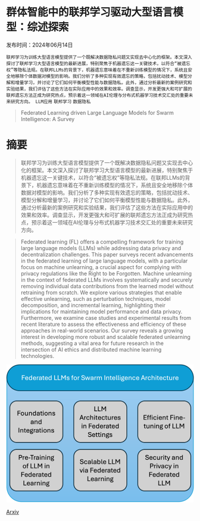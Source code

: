 # 群体智能中的联邦学习驱动大型语言模型：综述探索

发布时间：2024年06月14日

`联邦学习为训练大型语言模型提供了一个既解决数据隐私问题又实现去中心化的框架。本文深入探讨了联邦学习大型语言模型的最新进展，特别聚焦于机器遗忘这一关键技术，以符合“被遗忘权”等隐私法规。在联邦LLMs的背景下，机器遗忘意味着在不重新训练模型的情况下，系统且安全地移除个体数据对模型的影响。我们分析了多种实现有效遗忘的策略，包括扰动技术、模型分解和增量学习，并讨论了它们如何平衡模型性能与数据隐私。此外，通过分析最新的案例研究和实验结果，我们评估了这些方法在实际应用中的效果和效率。调查显示，开发更强大和可扩展的联邦遗忘方法正成为研究热点，预示着这一领域在AI伦理与分布式机器学习技术交汇处的重要未来研究方向。
LLM应用` `联邦学习` `数据隐私`

> Federated Learning driven Large Language Models for Swarm Intelligence: A Survey

# 摘要

> 联邦学习为训练大型语言模型提供了一个既解决数据隐私问题又实现去中心化的框架。本文深入探讨了联邦学习大型语言模型的最新进展，特别聚焦于机器遗忘这一关键技术，以符合“被遗忘权”等隐私法规。在联邦LLMs的背景下，机器遗忘意味着在不重新训练模型的情况下，系统且安全地移除个体数据对模型的影响。我们分析了多种实现有效遗忘的策略，包括扰动技术、模型分解和增量学习，并讨论了它们如何平衡模型性能与数据隐私。此外，通过分析最新的案例研究和实验结果，我们评估了这些方法在实际应用中的效果和效率。调查显示，开发更强大和可扩展的联邦遗忘方法正成为研究热点，预示着这一领域在AI伦理与分布式机器学习技术交汇处的重要未来研究方向。

> Federated learning (FL) offers a compelling framework for training large language models (LLMs) while addressing data privacy and decentralization challenges. This paper surveys recent advancements in the federated learning of large language models, with a particular focus on machine unlearning, a crucial aspect for complying with privacy regulations like the Right to be Forgotten. Machine unlearning in the context of federated LLMs involves systematically and securely removing individual data contributions from the learned model without retraining from scratch. We explore various strategies that enable effective unlearning, such as perturbation techniques, model decomposition, and incremental learning, highlighting their implications for maintaining model performance and data privacy. Furthermore, we examine case studies and experimental results from recent literature to assess the effectiveness and efficiency of these approaches in real-world scenarios. Our survey reveals a growing interest in developing more robust and scalable federated unlearning methods, suggesting a vital area for future research in the intersection of AI ethics and distributed machine learning technologies.

![群体智能中的联邦学习驱动大型语言模型：综述探索](../../../paper_images/2406.09831/diagram.png)

[Arxiv](https://arxiv.org/abs/2406.09831)